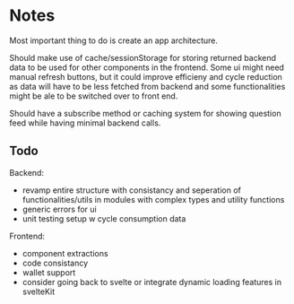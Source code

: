 # Notes

Most important thing to do is create an app architecture.

Should make use of cache/sessionStorage for storing returned backend data to be used for other components in the frontend.
Some ui might need manual refresh buttons, but it could improve efficieny and cycle reduction as data will have to be less fetched from backend and some functionalities might be ale to be switched over to front end.

Should have a subscribe method or caching system for showing question feed while having minimal backend calls.

## Todo

Backend:

- revamp entire structure with consistancy and seperation of functionalities/utils in modules with complex types and utility functions
- generic errors for ui
- unit testing setup w cycle consumption data

Frontend:

- component extractions
- code consistancy
- wallet support
- consider going back to svelte or integrate dynamic loading features in svelteKit

